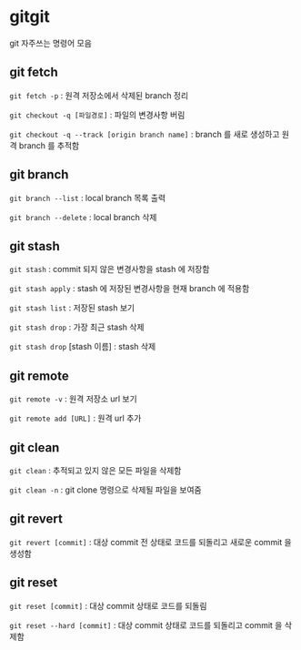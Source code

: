 # gitgit
git 자주쓰는 명령어 모음

## git fetch

`git fetch -p` : 원격 저장소에서 삭제된 branch 정리

`git checkout -q [파일경로]` : 파일의 변경사항 버림

`git checkout -q --track [origin branch name]` : branch 를 새로 생성하고 원격 branch 를 추적함

## git branch

`git branch --list` : local branch 목록 출력

`git branch --delete` : local branch 삭제

## git stash

`git stash` : commit 되지 않은 변경사항을 stash 에 저장함

`git stash apply` : stash 에 저장된 변경사항을 현재 branch 에 적용함

`git stash list` : 저장된 stash 보기

`git stash drop` : 가장 최근 stash 삭제

`git stash drop` [stash 이름] : stash 삭제


## git remote

`git remote -v` : 원격 저장소 url 보기

`git remote add [URL]` : 원격 url 추가

## git clean

`git clean` : 추적되고 있지 않은 모든 파일을 삭제함

`git clean -n` : git clone 명령으로 삭제될 파일을 보여줌


## git revert


`git revert [commit]` : 대상 commit 전 상태로 코드를 되돌리고 새로운 commit 을 생성함


## git reset

`git reset [commit]` : 대상 commit 상태로 코드를 되돌림

`git reset --hard [commit]` : 대상 commit 상태로 코드를 되돌리고 commit 을 삭제함

